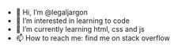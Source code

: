 - 👋 Hi, I’m @legaljargon
- 👀 I’m interested in learning to code
- 🌱 I’m currently learning html, css and js
- 📫 How to reach me: find me on stack overflow

<!---
legaljargon/legaljargon is a ✨ special ✨ repository because its `README.md` (this file) appears on your GitHub profile.
You can click the Preview link to take a look at your changes.
--->
